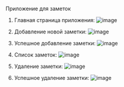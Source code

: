 Приложение для заметок

1. Главная страница приложения:
![image](https://github.com/user-attachments/assets/de9cc45c-45bc-4b6d-9857-76fd37c6e42f)

2. Добавление новой заметки:
![image](https://github.com/user-attachments/assets/54249b2f-4c0d-4f84-9775-74fcb3fc55a9)

3. Успешное добавление заметки:
![image](https://github.com/user-attachments/assets/ccc53f05-c34f-4706-8c7b-a80cdf9d9467)

4. Список заметок:
![image](https://github.com/user-attachments/assets/9c90ae80-1dd3-48ba-abe2-4c7ecd92feac)

6. Удаление заметки:
![image](https://github.com/user-attachments/assets/5248109d-717f-4598-91b1-8403460b5e02)

7. Успешное удаление заметки:
![image](https://github.com/user-attachments/assets/ea05baa5-ac8d-481f-85e9-de9e3476f09b)
